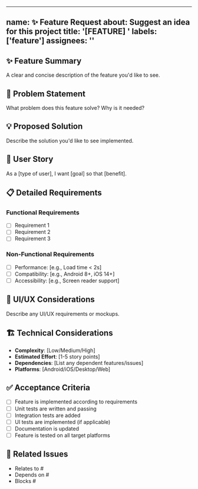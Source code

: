 <!-- .github/ISSUE_TEMPLATE/feature_request.md -->
---
name: ✨ Feature Request
about: Suggest an idea for this project
title: '[FEATURE] '
labels: ['feature']
assignees: ''
---

## ✨ Feature Summary
A clear and concise description of the feature you'd like to see.

## 🎯 Problem Statement
What problem does this feature solve? Why is it needed?

## 💡 Proposed Solution
Describe the solution you'd like to see implemented.

## 🔄 User Story
As a [type of user], I want [goal] so that [benefit].

## 📋 Detailed Requirements
### Functional Requirements
- [ ] Requirement 1
- [ ] Requirement 2
- [ ] Requirement 3

### Non-Functional Requirements
- [ ] Performance: [e.g., Load time < 2s]
- [ ] Compatibility: [e.g., Android 8+, iOS 14+]
- [ ] Accessibility: [e.g., Screen reader support]

## 🎨 UI/UX Considerations
Describe any UI/UX requirements or mockups.

## 🏗️ Technical Considerations
- **Complexity**: [Low/Medium/High]
- **Estimated Effort**: [1-5 story points]
- **Dependencies**: [List any dependent features/issues]
- **Platforms**: [Android/iOS/Desktop/Web]

## ✅ Acceptance Criteria
- [ ] Feature is implemented according to requirements
- [ ] Unit tests are written and passing
- [ ] Integration tests are added
- [ ] UI tests are implemented (if applicable)
- [ ] Documentation is updated
- [ ] Feature is tested on all target platforms

## 🔗 Related Issues
- Relates to #
- Depends on #
- Blocks #

<!-- Labels for Claude Code processing -->
<!-- Priority: high/medium/low -->
<!-- Platform: android/ios/desktop/web -->
<!-- Component: ui/backend/database/auth -->
<!-- Effort: 1/2/3/5/8 (story points) -->
